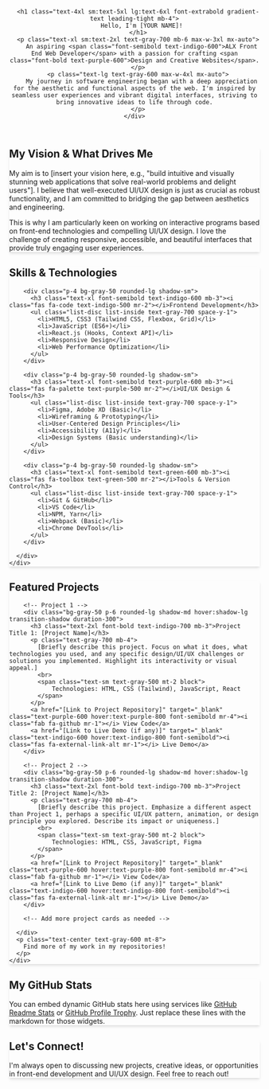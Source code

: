 <!--
  GitHub Profile README.md Template for ALX Front End Web Developer

  This template is designed to help you create a compelling and professional
  GitHub profile that highlights your skills, passion for design/UI/UX,
  and vision to stand out in your job search.

  Feel free to customize all sections with your personal information,
  projects, and links.

  Instructions:
  1. Copy this entire HTML content.
  2. Create or open your GitHub profile repository (usually your username's repository, e.g., `your-username/your-username`).
  3. Paste this content into the `README.md` file.
  4. Customize the placeholders [YOUR NAME], [YOUR TITLE], etc.
  5. Add your actual project details, links, and relevant skills.
  6. Commit and push the changes to see your revamped profile!

  Styling: This template uses Tailwind CSS classes for a modern, responsive design.
  Tailwind CSS is automatically processed by GitHub when rendering markdown with HTML.
-->

## <link href="https://unpkg.com/tailwindcss@^2/dist/tailwind.min.css" rel="stylesheet">
<link href="https://cdnjs.cloudflare.com/ajax/libs/font-awesome/6.0.0-beta3/css/all.min.css" rel="stylesheet">
<link href="https://fonts.googleapis.com/css2?family=Inter:wght@400;600;700&display=swap" rel="stylesheet">

<style>
  body {
    font-family: 'Inter', sans-serif;
  }
  .gradient-text {
    background: linear-gradient(to right, #6366f1, #a855f7);
    -webkit-background-clip: text;
    -webkit-text-fill-color: transparent;
  }
  .card-shadow {
    box-shadow: 0 4px 6px -1px rgba(0, 0, 0, 0.1), 0 2px 4px -1px rgba(0, 0, 0, 0.06);
  }
</style>

<div class="min-h-screen bg-gray-50 p-4 sm:p-8 md:p-12 lg:p-16 rounded-lg">

  <!-- Header / Hero Section -->
  <header class="text-center py-10 bg-white rounded-lg shadow-lg mb-8">
    <div class="container mx-auto px-4">
      <!-- Your Profile Picture (Optional, GitHub already shows one, but you can add for emphasis) -->
      <!-- <img src="https://placehold.co/150x150/6366f1/ffffff?text=JP" alt="Your Name" class="rounded-full mx-auto mb-6 border-4 border-purple-500 shadow-md"> -->

      <h1 class="text-4xl sm:text-5xl lg:text-6xl font-extrabold gradient-text leading-tight mb-4">
        Hello, I'm [YOUR NAME]!
      </h1>
      <p class="text-xl sm:text-2xl text-gray-700 mb-6 max-w-3xl mx-auto">
        An aspiring <span class="font-semibold text-indigo-600">ALX Front End Web Developer</span> with a passion for crafting <span class="font-bold text-purple-600">Design and Creative Websites</span>.
      </p>
      <p class="text-lg text-gray-600 max-w-4xl mx-auto">
        My journey in software engineering began with a deep appreciation for the aesthetic and functional aspects of the web. I'm inspired by seamless user experiences and vibrant digital interfaces, striving to bring innovative ideas to life through code.
      </p>
    </div>
  </header>

  <!-- About Me / Vision Section -->
  <section class="bg-white p-8 rounded-lg card-shadow mb-8">
    <div class="container mx-auto px-4">
      <h2 class="text-3xl font-bold text-gray-800 mb-6 border-b-2 border-indigo-300 pb-2">My Vision & What Drives Me</h2>
      <p class="text-lg text-gray-700 leading-relaxed mb-4">
        My aim is to <span class="font-semibold text-purple-700">[insert your vision here, e.g., "build intuitive and visually stunning web applications that solve real-world problems and delight users"].</span> I believe that well-executed UI/UX design is just as crucial as robust functionality, and I am committed to bridging the gap between aesthetics and engineering.
      </p>
      <p class="text-lg text-gray-700 leading-relaxed">
        This is why I am particularly keen on working on <span class="font-semibold text-indigo-700">interactive programs based on front-end technologies and compelling UI/UX design</span>. I love the challenge of creating responsive, accessible, and beautiful interfaces that provide truly engaging user experiences.
      </p>
    </div>
  </section>

  <!-- Skills Section -->
  <section class="bg-white p-8 rounded-lg card-shadow mb-8">
    <div class="container mx-auto px-4">
      <h2 class="text-3xl font-bold text-gray-800 mb-6 border-b-2 border-indigo-300 pb-2">Skills & Technologies</h2>
      <div class="grid grid-cols-1 md:grid-cols-2 lg:grid-cols-3 gap-6">

        <div class="p-4 bg-gray-50 rounded-lg shadow-sm">
          <h3 class="text-xl font-semibold text-indigo-600 mb-3"><i class="fas fa-code text-indigo-500 mr-2"></i>Frontend Development</h3>
          <ul class="list-disc list-inside text-gray-700 space-y-1">
            <li>HTML5, CSS3 (Tailwind CSS, Flexbox, Grid)</li>
            <li>JavaScript (ES6+)</li>
            <li>React.js (Hooks, Context API)</li>
            <li>Responsive Design</li>
            <li>Web Performance Optimization</li>
          </ul>
        </div>

        <div class="p-4 bg-gray-50 rounded-lg shadow-sm">
          <h3 class="text-xl font-semibold text-purple-600 mb-3"><i class="fas fa-palette text-purple-500 mr-2"></i>UI/UX Design & Tools</h3>
          <ul class="list-disc list-inside text-gray-700 space-y-1">
            <li>Figma, Adobe XD (Basic)</li>
            <li>Wireframing & Prototyping</li>
            <li>User-Centered Design Principles</li>
            <li>Accessibility (A11y)</li>
            <li>Design Systems (Basic understanding)</li>
          </ul>
        </div>

        <div class="p-4 bg-gray-50 rounded-lg shadow-sm">
          <h3 class="text-xl font-semibold text-green-600 mb-3"><i class="fas fa-toolbox text-green-500 mr-2"></i>Tools & Version Control</h3>
          <ul class="list-disc list-inside text-gray-700 space-y-1">
            <li>Git & GitHub</li>
            <li>VS Code</li>
            <li>NPM, Yarn</li>
            <li>Webpack (Basic)</li>
            <li>Chrome DevTools</li>
          </ul>
        </div>

      </div>
    </div>
  </section>

  <!-- Featured Projects Section -->
  <section class="bg-white p-8 rounded-lg card-shadow mb-8">
    <div class="container mx-auto px-4">
      <h2 class="text-3xl font-bold text-gray-800 mb-6 border-b-2 border-indigo-300 pb-2">Featured Projects</h2>
      <div class="grid grid-cols-1 md:grid-cols-2 gap-8">

        <!-- Project 1 -->
        <div class="bg-gray-50 p-6 rounded-lg shadow-md hover:shadow-lg transition-shadow duration-300">
          <h3 class="text-2xl font-bold text-indigo-700 mb-3">Project Title 1: [Project Name]</h3>
          <p class="text-gray-700 mb-4">
            [Briefly describe this project. Focus on what it does, what technologies you used, and any specific design/UI/UX challenges or solutions you implemented. Highlight its interactivity or visual appeal.]
            <br>
            <span class="text-sm text-gray-500 mt-2 block">
                Technologies: HTML, CSS (Tailwind), JavaScript, React
            </span>
          </p>
          <a href="[Link to Project Repository]" target="_blank" class="text-purple-600 hover:text-purple-800 font-semibold mr-4"><i class="fab fa-github mr-1"></i> View Code</a>
          <a href="[Link to Live Demo (if any)]" target="_blank" class="text-indigo-600 hover:text-indigo-800 font-semibold"><i class="fas fa-external-link-alt mr-1"></i> Live Demo</a>
        </div>

        <!-- Project 2 -->
        <div class="bg-gray-50 p-6 rounded-lg shadow-md hover:shadow-lg transition-shadow duration-300">
          <h3 class="text-2xl font-bold text-indigo-700 mb-3">Project Title 2: [Project Name]</h3>
          <p class="text-gray-700 mb-4">
            [Briefly describe this project. Emphasize a different aspect than Project 1, perhaps a specific UI/UX pattern, animation, or design principle you explored. Describe its impact or uniqueness.]
            <br>
            <span class="text-sm text-gray-500 mt-2 block">
                Technologies: HTML, CSS, JavaScript, Figma
            </span>
          </p>
          <a href="[Link to Project Repository]" target="_blank" class="text-purple-600 hover:text-purple-800 font-semibold mr-4"><i class="fab fa-github mr-1"></i> View Code</a>
          <a href="[Link to Live Demo (if any)]" target="_blank" class="text-indigo-600 hover:text-indigo-800 font-semibold"><i class="fas fa-external-link-alt mr-1"></i> Live Demo</a>
        </div>

        <!-- Add more project cards as needed -->

      </div>
      <p class="text-center text-gray-600 mt-8">
        Find more of my work in my repositories!
      </p>
    </div>
  </section>

  <!-- GitHub Stats (Optional Section - place your actual stats widgets here) -->
  <section class="bg-white p-8 rounded-lg card-shadow mb-8 text-center">
      <h2 class="text-3xl font-bold text-gray-800 mb-6 border-b-2 border-indigo-300 pb-2">My GitHub Stats</h2>
      <p class="text-gray-700 mb-4">
          You can embed dynamic GitHub stats here using services like <a href="https://github.com/anuraghazra/github-readme-stats" target="_blank" class="text-blue-500 hover:underline">GitHub Readme Stats</a> or <a href="https://github.com/ryo-ma/github-profile-trophy" target="_blank" class="text-blue-500 hover:underline">GitHub Profile Trophy</a>.
          Just replace these lines with the markdown for those widgets.
      </p>
      <!-- Example placeholder for a stats card -->
      <!--
      <img src="https://github-readme-stats.vercel.app/api?username=jorgeeshun&show_icons=true&theme=radical" alt="Your GitHub Stats" class="mx-auto mb-4"/>
      <img src="https://github-readme-streak-stats.herokuapp.com/?user=jorgeeshun&theme=radical" alt="GitHub Streak" class="mx-auto"/>
      -->
  </section>


  <!-- Connect / Contact Section -->
  <section class="bg-white p-8 rounded-lg card-shadow">
    <div class="container mx-auto px-4 text-center">
      <h2 class="text-3xl font-bold text-gray-800 mb-6 border-b-2 border-indigo-300 pb-2">Let's Connect!</h2>
      <p class="text-lg text-gray-700 mb-6">
        I'm always open to discussing new projects, creative ideas, or opportunities in front-end development and UI/UX design. Feel free to reach out!
      </p>
      <div class="flex flex-wrap justify-center space-x-6">
        <a href="[Link to your LinkedIn Profile]" target="_blank" class="text-blue-700 hover:text-blue-900 text-5xl transition-colors duration-300">
          <i class="fab fa-linkedin"></i>
        </a>
        <a href="[Link to your Twitter/X Profile]" target="_blank" class="text-blue-400 hover:text-blue-600 text-5xl transition-colors duration-300">
          <i class="fab fa-twitter-square"></i>
        </a>
        <a href="[Link to your Portfolio Website (if any)]" target="_blank" class="text-pink-600 hover:text-pink-800 text-5xl transition-colors duration-300">
          <i class="fas fa-globe"></i>
        </a>
        <a href="mailto:georgeprinceakeshun23@gmail.com" class="text-red-500 hover:text-red-700 text-5xl transition-colors duration-300">
          <i class="fas fa-envelope-square"></i>
        </a>
      </div>
    </div>
  </section>

</div>


